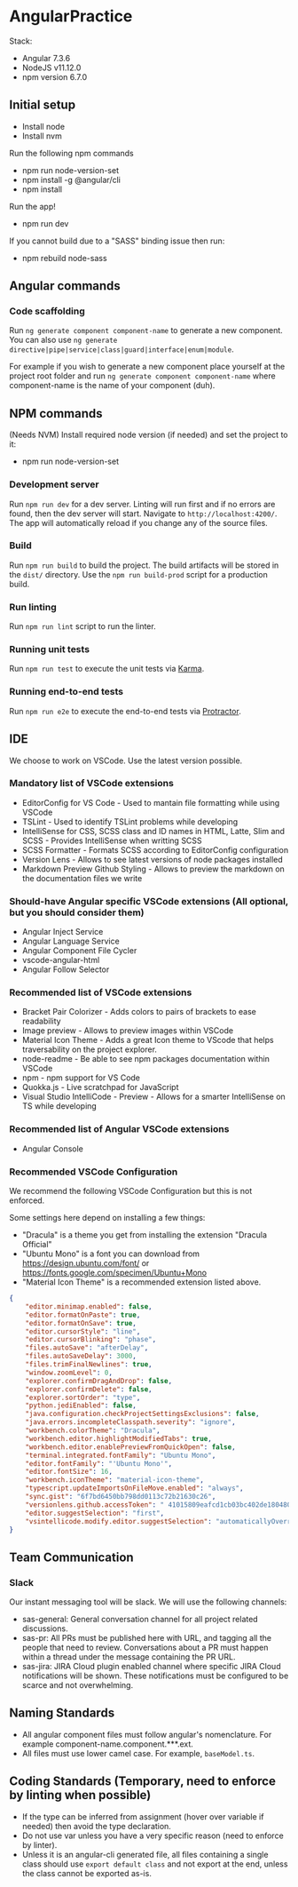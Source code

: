 # AngularPractice

Stack:
* Angular 7.3.6
* NodeJS v11.12.0
* npm version 6.7.0

## Initial setup

* Install node
* Install nvm

Run the following npm commands
* npm run node-version-set
* npm install -g @angular/cli
* npm install

Run the app!
* npm run dev

If you cannot build due to a "SASS" binding issue then run:
* npm rebuild node-sass

## Angular commands

### Code scaffolding

Run `ng generate component component-name` to generate a new component. You can also use `ng generate directive|pipe|service|class|guard|interface|enum|module`.

For example if you wish to generate a new component place yourself at the project root folder and run `ng generate component component-name` where component-name is the name of your component (duh).

## NPM commands

(Needs NVM) Install required node version (if needed) and set the project to it:
* npm run node-version-set

### Development server

Run `npm run dev` for a dev server. Linting will run first and if no errors are found, then the dev server will start. Navigate to `http://localhost:4200/`. The app will automatically reload if you change any of the source files.

### Build

Run `npm run build` to build the project. The build artifacts will be stored in the `dist/` directory. Use the `npm run build-prod` script for a production build.

### Run linting

Run `npm run lint` script to run the linter.

### Running unit tests

Run `npm run test` to execute the unit tests via [Karma](https://karma-runner.github.io).

### Running end-to-end tests

Run `npm run e2e` to execute the end-to-end tests via [Protractor](http://www.protractortest.org/).

## IDE

We choose to work on VSCode. Use the latest version possible.

### Mandatory list of VSCode extensions

* EditorConfig for VS Code - Used to mantain file formatting while using VSCode
* TSLint - Used to identify TSLint problems while developing
* IntelliSense for CSS, SCSS class and ID names in HTML, Latte, Slim and SCSS - Provides IntelliSense when writting SCSS
* SCSS Formatter - Formats SCSS according to EditorConfig configuration
* Version Lens - Allows to see latest versions of node packages installed
* Markdown Preview Github Styling - Allows to preview the markdown on the documentation files we write

### Should-have Angular specific VSCode extensions (All optional, but you should consider them)

* Angular Inject Service
* Angular Language Service
* Angular Component File Cycler
* vscode-angular-html
* Angular Follow Selector

### Recommended list of VSCode extensions

* Bracket Pair Colorizer - Adds colors to pairs of brackets to ease readability
* Image preview - Allows to preview images within VSCode
* Material Icon Theme - Adds a great Icon theme to VScode that helps traversability on the project explorer.
* node-readme - Be able to see npm packages documentation within VSCode
* npm - npm support for VS Code
* Quokka.js - Live scratchpad for JavaScript
* Visual Studio IntelliCode - Preview - Allows for a smarter IntelliSense on TS while developing

### Recommended list of Angular VSCode extensions

* Angular Console

### Recommended VSCode Configuration

We recommend the following VSCode Configuration but this is not enforced.

Some settings here depend on installing a few things:
* "Dracula" is a theme you get from installing the extension "Dracula Official"
* "Ubuntu Mono" is a font you can download from https://design.ubuntu.com/font/ or https://fonts.google.com/specimen/Ubuntu+Mono
* "Material Icon Theme" is a recommended extension listed above.

```JSON
{
    "editor.minimap.enabled": false,
    "editor.formatOnPaste": true,
    "editor.formatOnSave": true,
    "editor.cursorStyle": "line",
    "editor.cursorBlinking": "phase",
    "files.autoSave": "afterDelay",
    "files.autoSaveDelay": 3000,
    "files.trimFinalNewlines": true,
    "window.zoomLevel": 0,
    "explorer.confirmDragAndDrop": false,
    "explorer.confirmDelete": false,
    "explorer.sortOrder": "type",
    "python.jediEnabled": false,
    "java.configuration.checkProjectSettingsExclusions": false,
    "java.errors.incompleteClasspath.severity": "ignore",
    "workbench.colorTheme": "Dracula",
    "workbench.editor.highlightModifiedTabs": true,
    "workbench.editor.enablePreviewFromQuickOpen": false,
    "terminal.integrated.fontFamily": "Ubuntu Mono",
    "editor.fontFamily": "'Ubuntu Mono'",
    "editor.fontSize": 16,
    "workbench.iconTheme": "material-icon-theme",
    "typescript.updateImportsOnFileMove.enabled": "always",
    "sync.gist": "6f7bd6450bb798dd0113c72b21630c26",
    "versionlens.github.accessToken": " 41015809eafcd1cb03bc402de1804804e2c4c512",
    "editor.suggestSelection": "first",
    "vsintellicode.modify.editor.suggestSelection": "automaticallyOverrodeDefaultValue"
}
```

## Team Communication

### Slack

Our instant messaging tool will be slack. We will use the following channels:

* sas-general: General conversation channel for all project related discussions.
* sas-pr: All PRs must be published here with URL, and tagging all the people that need to review. Conversations about a PR must happen within a thread under the message containing the PR URL.
* sas-jira: JIRA Cloud plugin enabled channel where specific JIRA Cloud notifications will be shown. These notifications must be configured to be scarce and not overwhelming.

## Naming Standards

* All angular component files must follow angular's nomenclature. For example component-name.component.***.ext.
* All files must use lower camel case. For example, `baseModel.ts`.

## Coding Standards (Temporary, need to enforce by linting when possible)

* If the type can be inferred from assignment (hover over variable if needed) then avoid the type declaration.
* Do not use var unless you have a very specific reason (need to enforce by linter).
* Unless it is an angular-cli generated file, all files containing a single class should use `export default class` and not export at the end, unless the class cannot be exported as-is. 
